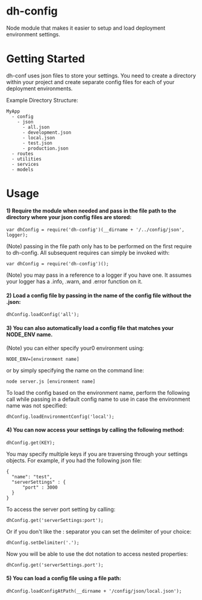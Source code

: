 dh-config
=========

Node module that makes it easier to setup and load deployment environment settings.

Getting Started
===============

dh-conf uses json files to store your settings. You need to create a directory within your project and create separate config files for each of your deployment environments.

Example Directory Structure:

    MyApp
      - config
        - json
          - all.json
          - development.json
          - local.json
          - test.json
          - production.json
      - routes
      - utilities
      - services
      - models
      
Usage
==========

#### 1) Require the module when needed and pass in the file path to the directory where your json config files are stored:
    
    var dhConfig = require('dh-config')(__dirname + '/../config/json', logger);
    
   (Note) passing in the file path only has to be performed on the first require to dh-config. All subsequent
   requires can simply be invoked with:
    
    var dhConfig = require('dh-config')();

   (Note) you may pass in a reference to a logger if you have one. It assumes your logger has a .info, .warn, and .error function on it.
    
#### 2) Load a config file by passing in the name of the config file without the .json:

    dhConfig.loadConfig('all');

#### 3) You can also automatically load a config file that matches your NODE_ENV name.
   (Note) you can either specify your0 environment using:
      
    NODE_ENV=[environment name] 
      
   or by simply specifying the name on the command line:
      
    node server.js [environment name]
    
   To load the config based on the environment name, perform the following call while passing in a default config name to use in case the environment name was not specified:
    
    dhConfig.loadEnvironmentConfig('local');
      
#### 4) You can now access your settings by calling the following method:

    dhConfig.get(KEY);
      
  You may specify multiple keys if you are traversing through your settings objects. For example, if you had the following json file:
  
    {
      "name": "test",
      "serverSettings" : {
          "port" : 3000
      }
    }
    
  To access the server port setting by calling:

    dhConfig.get('serverSettings:port');
      
  Or if you don't like the : separator you can set the delimiter of your choice:

    dhConfig.setDelimiter('.');

  Now you will be able to use the dot notation to access nested properties:

    dhConfig.get('serverSettings.port');

#### 5) You can load a config file using a file path:

    dhConfig.loadConfigAtPath(__dirname + '/config/json/local.json');
    